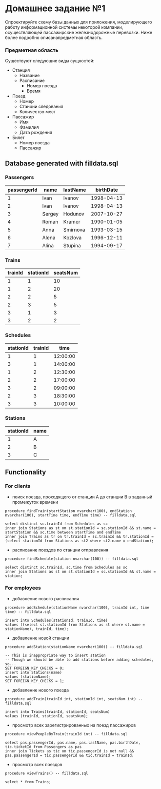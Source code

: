# Домашнее задание №1

Спроектируйте схему базы данных для приложения, моделирующего работу информационной системы некоторой компании, осуществляющей пассажирские железнодорожные перевозки. Ниже более подробно описанапредметная область.

### Предметная область

Существуют следующие виды сущностей:

- Станция
    - Название
    - Расписание
        - Номер поезда
        - Время
- Поезд
    - Номер
    - Станции следования
    - Количество мест
- Пассажир
    - Имя
    - Фамилия
    - Дата рождения
- Билет
    - Номер поезда
    - Пассажир
	
## Database generated with filldata.sql

### Passengers

| passengerId | name | lastName | birthDate |
| --- | --- | --- | --- |
| 1 | Ivan | Ivanov| 1998-04-13 |
| 2 | Ivan | Ivanov| 1998-04-13 |
| 3 | Sergey | Hodunov| 2007-10-27 |
| 4 | Roman | Kramer| 1990-01-05 |
| 5 | Anna | Smirnova| 1993-03-15 |
| 6 | Alena | Kozlova| 1996-12-11 |
| 7 | Alina | Stupina| 1994-09-17 |

### Trains

| trainId | stationId | seatsNum |
| --- | --- | --- |
| 1 | 1 | 10 |
| 1 | 2 | 20 |
| 2 | 2 | 5 |
| 2 | 3 | 5 |
| 3 | 1 | 3 |
| 3 | 2 | 2 |

### Schedules

| stationId | trainId | time |
| --- | --- | --- |
| 1 | 1 | 12:00:00 |
| 3 | 1 | 14:00:00 |
| 1 | 2 | 12:30:00 |
| 2 | 2 | 17:00:00 |
| 3 | 2 | 09:00:00 |
| 2 | 3 | 18:30:00 |
| 3 | 3 | 10:00:00 |

### Stations
| stationId | name |
| --- | --- |
| 1 | A |
| 2 | B |
| 3 | C |

## Functionality

### For clients

- поиск поезда, проходящего от станции A до станции B в заданный промежуток времени

```
procedure findTrain(startStation nvarchar(100), endStation nvarchar(100), startTime time, endTime time) -- filldata.sql

select distinct sc.trainId from Schedules as sc 
inner join Stations as st on st.stationId = sc.stationId && st.name = startStation && sc.time between startTime and endTime
inner join Trains as tr on tr.trainId = sc.trainId && tr.stationId = (select stationId from Stations as st2 where st2.name = endStation);
```

- расписание поездов по станции отправления

```
procedure findSchedule(station nvarchar(100)) -- filldata.sql

select distinct sc.trainId, sc.time from Schedules as sc
inner join Stations as st on st.stationId = sc.stationId && st.name = station;
```

### For employees

- добавление нового расписания

```
procedure addSchedule(stationName nvarchar(100), trainId int, time time) -- filldata.sql

insert into Schedules(stationId, trainId, time)
values ((select st.stationId from Stations as st where st.name = stationName), trainId, time);
```

- добавление новой станции

```
procedure addStation(stationName nvarchar(100)) -- filldata.sql

-- This is inappropriate way to insert station
-- Though we should be able to add stations before adding schedules, so...
SET FOREIGN_KEY_CHECKS = 0;
insert into Stations(name)
values (stationName);
SET FOREIGN_KEY_CHECKS = 1;
```

- добавление нового поезда

```
procedure addTrain(trainId int, stationId int, seatsNum int) -- filldata.sql

insert into Trains(trainId, stationId, seatsNum)
values (trainId, stationId, seatsNum);
```

- просмотр всех зарегистрированных на поезд пассажиров

```
procedure viewPeopleByTrain(trainId int) -- filldata.sql

select pas.passengerId, pas.name, pas.lastName, pas.birthDate, tic.ticketId from Passengers as pas
inner join Tickets as tic on tic.passengerId is not null && pas.passengerId = tic.passengerId && tic.trainId = trainId;
```

- просмотр всех поездов

```
procedure viewTrains() -- filldata.sql

select * from Trains;
```
